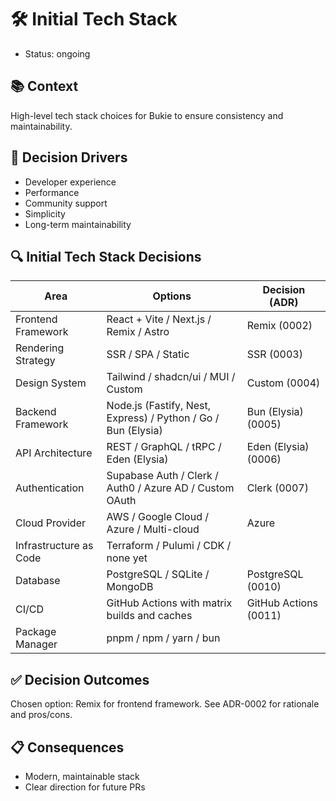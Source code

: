# 🛠️ Initial Tech Stack
- Status: ongoing 

## 📚 Context
High-level tech stack choices for Bukie to ensure consistency and maintainability.

## 🎯 Decision Drivers
- Developer experience
- Performance
- Community support
- Simplicity
- Long-term maintainability

## 🔍 Initial Tech Stack Decisions

| Area                | Options                                         | Decision (ADR) |
|---------------------|------------------------------------------------|----------------|
| Frontend Framework  | React + Vite / Next.js / Remix / Astro          | Remix (0002)   |
| Rendering Strategy  | SSR / SPA / Static                             | SSR (0003)     |
| Design System       | Tailwind / shadcn/ui / MUI / Custom             | Custom (0004)  |
| Backend Framework   | Node.js (Fastify, Nest, Express) / Python / Go / Bun (Elysia) | Bun (Elysia) (0005) |
| API Architecture    | REST / GraphQL / tRPC / Eden (Elysia)           | Eden (Elysia) (0006) |
| Authentication      | Supabase Auth / Clerk / Auth0 / Azure AD / Custom OAuth | Clerk (0007) |
| Cloud Provider      | AWS / Google Cloud / Azure / Multi-cloud        | Azure             |
| Infrastructure as Code | Terraform / Pulumi / CDK / none yet          |                |
| Database            | PostgreSQL / SQLite / MongoDB                   | PostgreSQL (0010) |
| CI/CD               | GitHub Actions with matrix builds and caches    | GitHub Actions (0011) |
| Package Manager     | pnpm / npm / yarn / bun                         |                |

## ✅ Decision Outcomes
Chosen option: Remix for frontend framework. See ADR-0002 for rationale and pros/cons.

## 📋 Consequences
- Modern, maintainable stack
- Clear direction for future PRs
